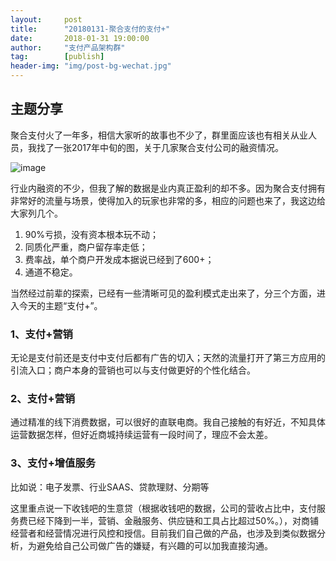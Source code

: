 ```yaml
---                                                                         
layout:     post                                            
title:      "20180131-聚合支付的支付+"                                                                           
date:       2018-01-31 19:00:00                                                                           
author:     "支付产品架构群"                                      
tag:		[publish]                                
header-img: "img/post-bg-wechat.jpg"                                     
---   
```


## 主题分享

聚合支付火了一年多，相信大家听的故事也不少了，群里面应该也有相关从业人员，我找了一张2017年中旬的图，关于几家聚合支付公司的融资情况。

![image](http://static.cocolian.org/img/201801/20180131_203738.png)

行业内融资的不少，但我了解的数据是业内真正盈利的却不多。因为聚合支付拥有非常好的流量与场景，使得加入的玩家也非常的多，相应的问题也来了，我这边给大家列几个。

1. 90%亏损，没有资本根本玩不动；
2. 同质化严重，商户留存率走低；
3. 费率战，单个商户开发成本据说已经到了600+；
4. 通道不稳定。

当然经过前辈的探索，已经有一些清晰可见的盈利模式走出来了，分三个方面，进入今天的主题“支付+”。

### 1、支付+营销

无论是支付前还是支付中支付后都有广告的切入；天然的流量打开了第三方应用的引流入口；商户本身的营销也可以与支付做更好的个性化结合。

### 2、支付+营销

通过精准的线下消费数据，可以很好的直联电商。我自己接触的有好近，不知具体运营数据怎样，但好近商城持续运营有一段时间了，理应不会太差。

### 3、支付+增值服务

比如说：电子发票、行业SAAS、贷款理财、分期等

这里重点说一下收钱吧的生意贷（根据收钱吧的数据，公司的营收占比中，支付服务费已经下降到一半，营销、金融服务、供应链和工具占比超过50%。），对商铺经营者和经营情况进行风控和授信。目前我们自己做的产品，也涉及到类似数据分析，为避免给自己公司做广告的嫌疑，有兴趣的可以加我直接沟通。

